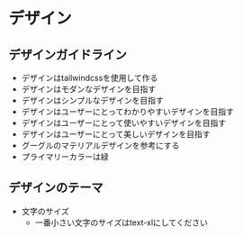 # デザイン

## デザインガイドライン

- デザインはtailwindcssを使用して作る
- デザインはモダンなデザインを目指す
- デザインはシンプルなデザインを目指す
- デザインはユーザーにとってわかりやすいデザインを目指す
- デザインはユーザーにとって使いやすいデザインを目指す
- デザインはユーザーにとって美しいデザインを目指す
- グーグルのマテリアルデザインを参考にする
- プライマリーカラーは緑

## デザインのテーマ

- 文字のサイズ
  - 一番小さい文字のサイズはtext-xlにしてください
